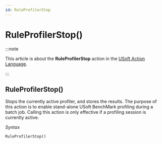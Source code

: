 ```yaml
---
id: RuleProfilerStop
---
```


# RuleProfilerStop()




:::note

This article is about the **RuleProfilerStop** action in the [USoft Action Language](/Task_flow/Action_Language_reference/USoft_Action_Language.md).

:::

## **RuleProfilerStop()**

Stops the currently active profiler, and stores the results. The purpose of this action is to enable stand-alone USoft BenchMark profiling during a batch job. Calling this action is only effective if a profiling session is currently active.

*Syntax*

```
RuleProfilerStop()
```

 